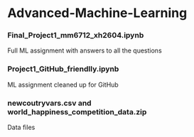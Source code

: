 # Advanced-Machine-Learning

### Final_Project1_mm6712_xh2604.ipynb
Full ML assignment with answers to all the questions

### Project1_GitHub_friendlly.ipynb
ML assignment cleaned up for GitHub

### newcoutryvars.csv and world_happiness_competition_data.zip
Data files
